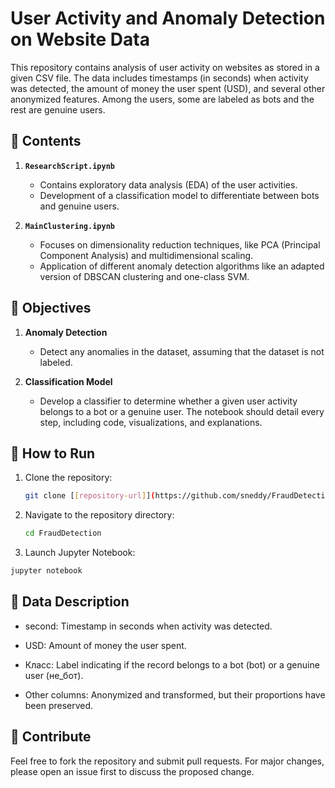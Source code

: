 # User Activity and Anomaly Detection on Website Data

This repository contains analysis of user activity on websites as stored in a given CSV file. The data includes timestamps (in seconds) when activity was detected, the amount of money the user spent (USD), and several other anonymized features. Among the users, some are labeled as bots and the rest are genuine users.

## 📂 Contents

1. **`ResearchScript.ipynb`** 
    - Contains exploratory data analysis (EDA) of the user activities.
    - Development of a classification model to differentiate between bots and genuine users.
  
2. **`MainClustering.ipynb`**
    - Focuses on dimensionality reduction techniques, like PCA (Principal Component Analysis) and multidimensional scaling.
    - Application of different anomaly detection algorithms like an adapted version of DBSCAN clustering and one-class SVM.

## 🎯 Objectives

1. **Anomaly Detection**
    - Detect any anomalies in the dataset, assuming that the dataset is not labeled.
  
2. **Classification Model**
    - Develop a classifier to determine whether a given user activity belongs to a bot or a genuine user. The notebook should detail every step, including code, visualizations, and explanations.

## 🚀 How to Run

1. Clone the repository:
   ```bash
   git clone [[repository-url]](https://github.com/sneddy/FraudDetection.git)
   ```
2. Navigate to the repository directory:
   ```bash
   cd FraudDetection
   ```
3. Launch Jupyter Notebook:
```bash
jupyter notebook
```

## 📜 Data Description

- second: Timestamp in seconds when activity was detected.

- USD: Amount of money the user spent.

- Класс: Label indicating if the record belongs to a bot (bot) or a genuine user (не_бот).

- Other columns: Anonymized and transformed, but their proportions have been preserved.

## 🤝 Contribute
Feel free to fork the repository and submit pull requests. For major changes, please open an issue first to discuss the proposed change.
